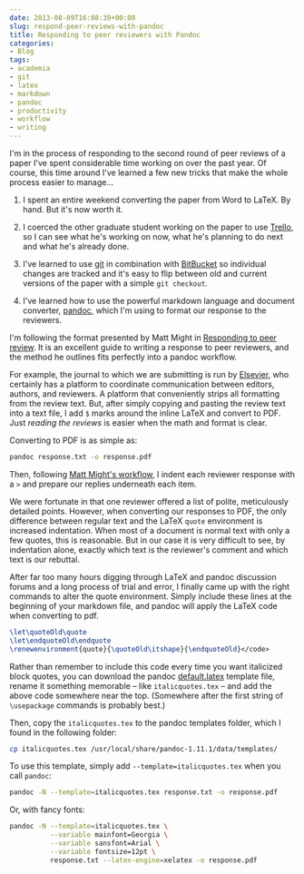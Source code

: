 ```yaml
---
date: 2013-08-09T16:08:39+00:00
slug: respond-peer-reviews-with-pandoc
title: Responding to peer reviewers with Pandoc
categories:
- Blog
tags:
- academia
- git
- latex
- markdown
- pandoc
- productivity
- workflow
- writing
---
```


I'm in the process of responding to the second round of peer reviews of a paper I've spent considerable time working on over the past year. Of course, this time around I've learned a few new tricks that make the whole process easier to manage... 

1. I spent an entire weekend converting the paper from Word to LaTeX. By hand. But it's now worth it.

2. I coerced the other graduate student working on the paper to use [Trello](http://trello.com), so I can see what he's working on now, what he's planning to do next and what he's already done.

3. I've learned to use [git](http://git-scm.com/) in combination with [BitBucket](http://bitbucket.org) so individual changes are tracked and it's easy to flip between old and current versions of the paper with a simple `git checkout`.

4. I've learned how to use the powerful markdown language and document converter, [pandoc](http://johnmacfarlane.net/pandoc/), which I'm using to format our response to the reviewers.

I'm following the format presented by Matt Might in [Responding to peer review](http://matt.might.net/articles/peer-review-rebuttals/). It is an excellent guide to writing a response to peer reviewers, and the method he outlines fits perfectly into a pandoc workflow.

For example, the journal to which we are submitting is run by [Elsevier](http://www.elsevier.com/), who certainly has a platform to coordinate communication between editors, authors, and reviewers. A platform that conveniently strips all formatting from the review text. But, after simply copying and pasting the review text into a text file, I add `$` marks around the inline LaTeX and convert to PDF. Just _reading the reviews_ is easier when the math and format is clear.

Converting to PDF is as simple as:

```bash
pandoc response.txt -o response.pdf
```

Then, following [Matt Might's workflow](http://matt.might.net/articles/peer-review-rebuttals/), I indent each reviewer response with a `>` and prepare our replies underneath each item.

We were fortunate in that one reviewer offered a list of polite, meticulously detailed points. However, when converting our responses to PDF, the only difference between regular text and the LaTeX `quote` environment is increased indentation. When most of a document is normal text with only a few quotes, this is reasonable. But in our case it is very difficult to see, by indentation alone, exactly which text is the reviewer's comment and which text is our rebuttal.

After far too many hours digging through LaTeX and pandoc discussion forums and a long process of trial and error, I finally came up with the right commands to alter the quote environment. Simply include these lines at the beginning of your markdown file, and pandoc will apply the LaTeX code when converting to pdf.

    
```latex 
\let\quoteOld\quote
\let\endquoteOld\endquote
\renewenvironment{quote}{\quoteOld\itshape}{\endquoteOld}</code>
```

Rather than remember to include this code every time you want italicized block quotes, you can download the pandoc [default.latex](https://github.com/jgm/pandoc-templates/blob/master/default.latex) template file, rename it something memorable – like `italicquotes.tex` – and add the above code somewhere near the top. (Somewhere after the first string of `\usepackage` commands is probably best.)

Then, copy the `italicquotes.tex` to the pandoc templates folder, which I found in the following folder:

```bash
cp italicquotes.tex /usr/local/share/pandoc-1.11.1/data/templates/
```

To use this template, simply add `--template=italicquotes.tex` when you call `pandoc`:

```bash
pandoc -N --template=italicquotes.tex response.txt -o response.pdf
```

Or, with fancy fonts:

```bash
pandoc -N --template=italicquotes.tex \
          --variable mainfont=Georgia \
          --variable sansfont=Arial \
          --variable fontsize=12pt \
          response.txt --latex-engine=xelatex -o response.pdf
```